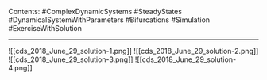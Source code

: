 Contents:
#ComplexDynamicSystems 
 #SteadyStates 
#DynamicalSystemWithParameters 
#Bifurcations 
#Simulation 
#ExerciseWithSolution 

---

![[cds_2018_June_29_solution-1.png]]
![[cds_2018_June_29_solution-2.png]]
![[cds_2018_June_29_solution-3.png]]
![[cds_2018_June_29_solution-4.png]]